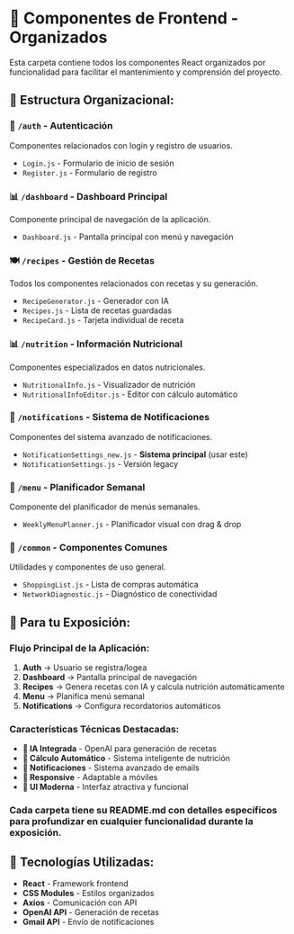 # 🧩 Componentes de Frontend - Organizados

Esta carpeta contiene todos los componentes React organizados por funcionalidad para facilitar el mantenimiento y comprensión del proyecto.

## 📁 Estructura Organizacional:

### **🔐 `/auth`** - Autenticación
Componentes relacionados con login y registro de usuarios.
- `Login.js` - Formulario de inicio de sesión
- `Register.js` - Formulario de registro

### **📊 `/dashboard`** - Dashboard Principal
Componente principal de navegación de la aplicación.
- `Dashboard.js` - Pantalla principal con menú y navegación

### **🍽️ `/recipes`** - Gestión de Recetas
Todos los componentes relacionados con recetas y su generación.
- `RecipeGenerator.js` - Generador con IA
- `Recipes.js` - Lista de recetas guardadas
- `RecipeCard.js` - Tarjeta individual de receta

### **📊 `/nutrition`** - Información Nutricional
Componentes especializados en datos nutricionales.
- `NutritionalInfo.js` - Visualizador de nutrición
- `NutritionalInfoEditor.js` - Editor con cálculo automático

### **🔔 `/notifications`** - Sistema de Notificaciones
Componentes del sistema avanzado de notificaciones.
- `NotificationSettings_new.js` - **Sistema principal** (usar este)
- `NotificationSettings.js` - Versión legacy

### **📅 `/menu`** - Planificador Semanal
Componente del planificador de menús semanales.
- `WeeklyMenuPlanner.js` - Planificador visual con drag & drop

### **🔧 `/common`** - Componentes Comunes
Utilidades y componentes de uso general.
- `ShoppingList.js` - Lista de compras automática
- `NetworkDiagnostic.js` - Diagnóstico de conectividad

## 🎯 Para tu Exposición:

### **Flujo Principal de la Aplicación:**
1. **Auth** → Usuario se registra/logea
2. **Dashboard** → Pantalla principal de navegación
3. **Recipes** → Genera recetas con IA y calcula nutrición automáticamente
4. **Menu** → Planifica menú semanal
5. **Notifications** → Configura recordatorios automáticos

### **Características Técnicas Destacadas:**
- **🤖 IA Integrada** - OpenAI para generación de recetas
- **🧮 Cálculo Automático** - Sistema inteligente de nutrición
- **📧 Notificaciones** - Sistema avanzado de emails
- **📱 Responsive** - Adaptable a móviles
- **🎨 UI Moderna** - Interfaz atractiva y funcional

### **Cada carpeta tiene su README.md** con detalles específicos para profundizar en cualquier funcionalidad durante la exposición.

## 🚀 Tecnologías Utilizadas:
- **React** - Framework frontend
- **CSS Modules** - Estilos organizados
- **Axios** - Comunicación con API
- **OpenAI API** - Generación de recetas
- **Gmail API** - Envío de notificaciones